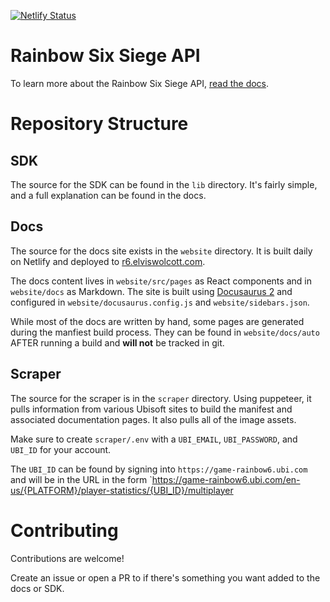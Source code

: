 [![Netlify Status](https://api.netlify.com/api/v1/badges/d5aff6c9-ea09-4d75-98b7-4c40ccc0c592/deploy-status)](https://app.netlify.com/sites/jovial-hopper-4c504c/deploys)
# Rainbow Six Siege API

To learn more about the Rainbow Six Siege API, [read the docs](https://r6.elviswolcott.com/docs).

# Repository Structure

## SDK

The source for the SDK can be found in the `lib` directory. It's fairly simple, and a full explanation can be found in the docs.

## Docs

The source for the docs site exists in the `website` directory. It is built daily on Netlify and deployed to [r6.elviswolcott.com](https://r6.elviswolcott.com).

The docs content lives in `website/src/pages` as React components and in `website/docs` as Markdown. The site is built using [Docusaurus 2](https://github.com/facebook/docusaurus/) and configured in `website/docusaurus.config.js` and `website/sidebars.json`.

While most of the docs are written by hand, some pages are generated during the manfiest build process. They can be found in `website/docs/auto` AFTER running a build and **will not** be tracked in git.

## Scraper

The source for the scraper is in the `scraper` directory. Using puppeteer, it pulls information from various Ubisoft sites to build the manifest and associated documentation pages. It also pulls all of the image assets.

Make sure to create `scraper/.env` with a `UBI_EMAIL`, `UBI_PASSWORD`, and `UBI_ID` for your account.

The `UBI_ID` can be found by signing into `https://game-rainbow6.ubi.com` and will be in the URL in the form `https://game-rainbow6.ubi.com/en-us/{PLATFORM}/player-statistics/{UBI_ID}/multiplayer

# Contributing

Contributions are welcome! 

Create an issue or open a PR to if there's something you want added to the docs or SDK.
